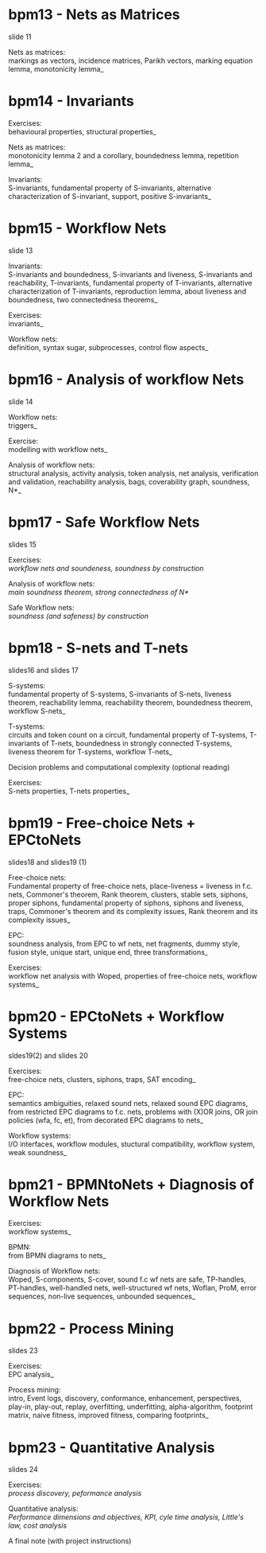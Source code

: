 
# bpm13 - Nets as Matrices
slide 11

Nets as matrices:  
markings as vectors, incidence matrices, Parikh vectors, marking equation lemma, monotonicity lemma_




# bpm14 - Invariants
Exercises:  
behavioural properties, structural properties_  
  
Nets as matrices:  
monotonicity lemma 2 and a corollary, boundedness lemma, repetition lemma_  
  
Invariants:  
S-invariants, fundamental property of S-invariants, alternative characterization of S-invariant, support, positive S-invariants_




# bpm15 - Workflow Nets
slide 13

Invariants:  
S-invariants and boundedness, S-invariants and liveness, S-invariants and reachability, T-invariants, fundamental property of T-invariants, alternative characterization of T-invariants, reproduction lemma, about liveness and boundedness, two connectedness theorems_  
  
Exercises:  
invariants_  
  
Workflow nets:  
definition, syntax sugar, subprocesses, control flow aspects_



# bpm16 - Analysis of workflow Nets
slide 14

Workflow nets:  
triggers_  
  
Exercise:  
modelling with workflow nets_  
  
Analysis of workflow nets:  
structural analysis, activity analysis, token analysis, net analysis, verification and validation, reachability analysis, bags, coverability graph, soundness, N*_



# bpm17 - Safe Workflow Nets
slides 15

Exercises:  
_workflow nets and soundeness, soundness by construction_  
  
Analysis of workflow nets:  
_main soundness theorem, strong connectedness of N*_  
  
Safe Workflow nets:  
_soundness (and safeness) by construction_



# bpm18 - S-nets and T-nets
slides16 and slides 17

S-systems:  
fundamental property of S-systems, S-invariants of S-nets, liveness theorem, reachability lemma, reachability theorem, boundedness theorem, workflow S-nets_  
  
T-systems:  
circuits and token count on a circuit, fundamental property of T-systems, T-invariants of T-nets, boundedness in strongly connected T-systems, liveness theorem for T-systems, workflow T-nets_  
  
Decision problems and computational complexity (optional reading)  
  
Exercises:  
S-nets properties, T-nets properties_



# bpm19 - Free-choice Nets + EPCtoNets
slides18 and slides19 (1)

Free-choice nets:  
Fundamental property of free-choice nets, place-liveness = liveness in f.c. nets, Commoner's theorem, Rank theorem, clusters, stable sets, siphons, proper siphons, fundamental property of siphons, siphons and liveness, traps, Commoner's theorem and its complexity issues, Rank theorem and its complexity issues_  
  
EPC:  
soundness analysis, from EPC to wf nets, net fragments, dummy style, fusion style, unique start, unique end, three transformations_  
  
Exercises:  
workflow net analysis with Woped, properties of free-choice nets, workflow systems_



# bpm20 - EPCtoNets + Workflow Systems
sldes19(2) and slides 20

Exercises:  
free-choice nets, clusters, siphons, traps, SAT encoding_  
  
EPC:  
semantics ambiguities, relaxed sound nets, relaxed sound EPC diagrams, from restricted EPC diagrams to f.c. nets, problems with (X)OR joins, OR join policies (wfa, fc, et), from decorated EPC diagrams to nets_  
  
Workflow systems:  
I/O interfaces, workflow modules, stuctural compatibility, workflow system, weak soundness_



# bpm21 - BPMNtoNets + Diagnosis of Workflow Nets


Exercises:  
workflow systems_  
  
BPMN:  
from BPMN diagrams to nets_  
  
Diagnosis of Workflow nets:  
Woped, S-components, S-cover, sound f.c wf nets are safe, TP-handles, PT-handles, well-handled nets, well-structured wf nets, Woflan, ProM, error sequences, non-live sequences, unbounded sequences_





# bpm22 - Process Mining
slides 23

Exercises:  
EPC analysis_  
  
Process mining:  
intro, Event logs, discovery, conformance, enhancement, perspectives, play-in, play-out, replay, overfitting, underfitting, alpha-algorithm, footprint matrix, naive fitness, improved fitness, comparing footprints_



# bpm23 - Quantitative Analysis
slides 24

Exercises:  
_process discovery, peformance analysis_  
  
Quantitative analysis:  
_Performance dimensions and objectives, KPI, cyle time analysis, Little's law, cost analysis_  
  
A final note (with project instructions)





